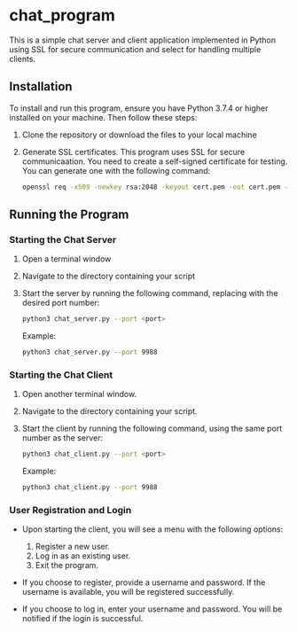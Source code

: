 # chat_program
This is a simple chat server and client application implemented in Python using SSL for secure communication and select for handling multiple clients.

## Installation
To install and run this program, ensure you have Python 3.7.4 or higher installed on your machine. Then follow these steps:
1. Clone the repository or download the files to your local machine
2. Generate SSL certificates.
    This program uses SSL for secure communicaation. You need to create a self-signed certificate for testing. You can generate one with the following command:

    ```bash
    openssl req -x509 -newkey rsa:2048 -keyout cert.pem -out cert.pem -days 365 -nodes
    ```

## Running the Program
### Starting the Chat Server
1. Open a terminal window
2. Navigate to the directory containing your script
3. Start the server by running the following command, replacing <port> with the desired port number:
    ```bash
    python3 chat_server.py --port <port>
    ```

    Example:
    ```bash
    python3 chat_server.py --port 9988
    ```

### Starting the Chat Client
1. Open another terminal window.
2. Navigate to the directory containing your script.
3. Start the client by running the following command, using the same port number as the server:
    ```bash
    python3 chat_client.py --port <port>
    ```

    Example:
    ```bash
    python3 chat_client.py --port 9988
    ```

### User Registration and Login
- Upon starting the client, you will see a menu with the following options:
    1. Register a new user.
    2. Log in as an existing user.
    3. Exit the program.

- If you choose to register, provide a username and password. If the username is available, you will be registered successfully.

- If you choose to log in, enter your username and password. You will be notified if the login is successful.